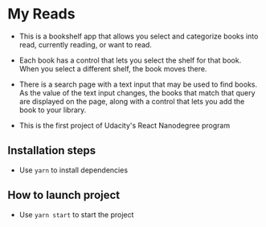 # My Reads

- This is a bookshelf app that allows you select and categorize books into read, currently reading, or want to read.

- Each book has a control that lets you select the shelf for that book. When you select a different shelf, the book moves there.

- There is a search page with a text input that may be used to find books. As the value of the text input changes, the books that match that query are displayed on the page, along with a control that lets you add the book to your library.

- This is the first project of Udacity's React Nanodegree program

## Installation steps

- Use `yarn` to install dependencies

## How to launch project

 - Use `yarn start` to start the project

